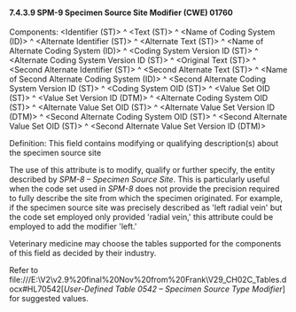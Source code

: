 #### 7.4.3.9 SPM-9 Specimen Source Site Modifier (CWE) 01760 

Components: &lt;Identifier (ST)> ^ &lt;Text (ST)> ^ &lt;Name of Coding System (ID)> ^ &lt;Alternate Identifier (ST)> ^ &lt;Alternate Text (ST)> ^ &lt;Name of Alternate Coding System (ID)> ^ &lt;Coding System Version ID (ST)> ^ &lt;Alternate Coding System Version ID (ST)> ^ &lt;Original Text (ST)> ^ &lt;Second Alternate Identifier (ST)> ^ &lt;Second Alternate Text (ST)> ^ &lt;Name of Second Alternate Coding System (ID)> ^ &lt;Second Alternate Coding System Version ID (ST)> ^ &lt;Coding System OID (ST)> ^ &lt;Value Set OID (ST)> ^ &lt;Value Set Version ID (DTM)> ^ &lt;Alternate Coding System OID (ST)> ^ &lt;Alternate Value Set OID (ST)> ^ &lt;Alternate Value Set Version ID (DTM)> ^ &lt;Second Alternate Coding System OID (ST)> ^ &lt;Second Alternate Value Set OID (ST)> ^ &lt;Second Alternate Value Set Version ID (DTM)>

Definition: This field contains modifying or qualifying description(s) about the specimen source site

The use of this attribute is to modify, qualify or further specify, the entity described by _SPM-8 – Specimen Source Site_. This is particularly useful when the code set used in _SPM-8_ does not provide the precision required to fully describe the site from which the specimen originated. For example, if the specimen source site was precisely described as 'left radial vein' but the code set employed only provided 'radial vein,' this attribute could be employed to add the modifier 'left.'

Veterinary medicine may choose the tables supported for the components of this field as decided by their industry.

Refer to file:///E:\V2\v2.9%20final%20Nov%20from%20Frank\V29_CH02C_Tables.docx#HL70542[_User-Defined Table 0542 – Specimen Source Type Modifier_] for suggested values.
